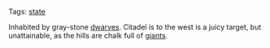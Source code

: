 Tags: [state](States)

Inhabited by gray-stone [dwarves](Dwarves). Citadel is to the west is a juicy target, but unattainable, as the hills are chalk full of [giants](Giants).
